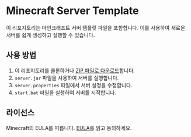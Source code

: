 # Minecraft Server Template

이 리포지토리는 마인크래프트 서버 템플릿 파일을 포함합니다. 이를 사용하여 새로운 서버를 쉽게 생성하고 실행할 수 있습니다.

## 사용 방법

1. 이 리포지토리를 클론하거나 [ZIP 파일로 다운로드](https://github.com/your-repo-url)합니다.
2. `server.jar` 파일을 사용하여 서버를 실행합니다.
3. `server.properties` 파일에서 서버 설정을 수정합니다.
4. `start.bat` 파일을 실행하여 서버를 시작합니다.

## 라이선스

Minecraft의 EULA를 따릅니다. [EULA](https://account.mojang.com/documents/minecraft_eula)를 읽고 동의하세요.
